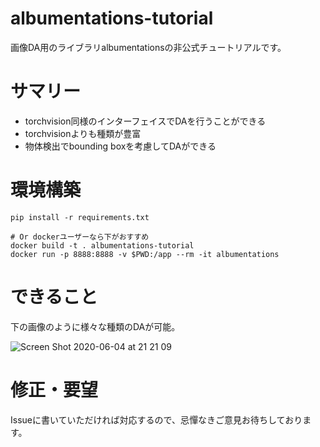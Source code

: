 # albumentations-tutorial
画像DA用のライブラリalbumentationsの非公式チュートリアルです。

# サマリー
- torchvision同様のインターフェイスでDAを行うことができる
- torchvisionよりも種類が豊富
- 物体検出でbounding boxを考慮してDAができる

# 環境構築
```
pip install -r requirements.txt

# Or dockerユーザーなら下がおすすめ
docker build -t . albumentations-tutorial
docker run -p 8888:8888 -v $PWD:/app --rm -it albumentations
```

# できること
下の画像のように様々な種類のDAが可能。

![Screen Shot 2020-06-04 at 21 21 09](https://user-images.githubusercontent.com/38586033/83757082-eb446280-a6aa-11ea-9715-fad05da20d57.png)

# 修正・要望
Issueに書いていただければ対応するので、忌憚なきご意見お待ちしております。
